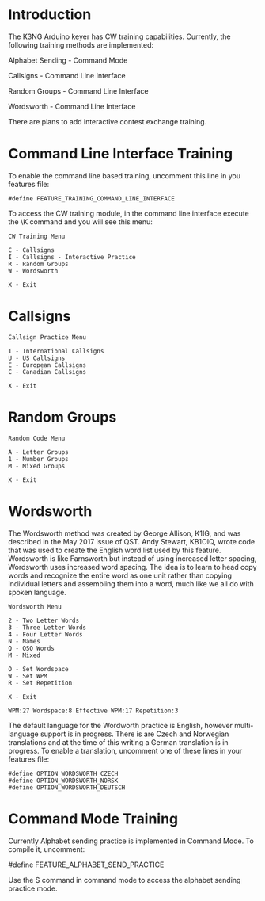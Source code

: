 # Introduction

The K3NG Arduino keyer has CW training capabilities.  Currently, the following training methods are implemented:

Alphabet Sending - Command Mode

Callsigns - Command Line Interface

Random Groups - Command Line Interface
 
Wordsworth - Command Line Interface

There are plans to add interactive contest exchange training. 

# Command Line Interface Training

To enable the command line based training, uncomment this line in you features file:

    #define FEATURE_TRAINING_COMMAND_LINE_INTERFACE

To access the CW training module, in the command line interface execute the \K command and you will see this menu:

    CW Training Menu

    C - Callsigns
    I - Callsigns - Interactive Practice
    R - Random Groups
    W - Wordsworth

    X - Exit

# Callsigns

    Callsign Practice Menu

    I - International Callsigns
    U - US Callsigns
    E - European Callsigns
    C - Canadian Callsigns

    X - Exit

# Random Groups

    Random Code Menu

    A - Letter Groups
    1 - Number Groups
    M - Mixed Groups

    X - Exit

# Wordsworth

The Wordsworth method was created by George Allison, K1IG, and was described in the May 2017 issue of QST.  Andy Stewart, KB1OIQ, wrote code that was used to create the English word list used by this feature.  Wordsworth is like Farnsworth but instead of using increased letter spacing, Wordsworth uses increased word spacing.  The idea is to learn to head copy words and recognize the entire word as one unit rather than copying individual letters and assembling them into a word, much like we all do with spoken language.

    Wordsworth Menu

    2 - Two Letter Words
    3 - Three Letter Words
    4 - Four Letter Words
    N - Names
    Q - QSO Words
    M - Mixed

    O - Set Wordspace
    W - Set WPM
    R - Set Repetition

    X - Exit

    WPM:27 Wordspace:8 Effective WPM:17 Repetition:3


The default language for the Wordworth practice is English, however multi-language support is in progress.  There is are Czech and Norwegian translations and at the time of this writing a German translation is in progress.  To enable a translation, uncomment one of these lines in your features file:

    #define OPTION_WORDSWORTH_CZECH
    #define OPTION_WORDSWORTH_NORSK
    #define OPTION_WORDSWORTH_DEUTSCH

# Command Mode Training

Currently Alphabet sending practice is implemented in Command Mode.  To compile it, uncomment:

#define FEATURE_ALPHABET_SEND_PRACTICE

Use the S command in command mode to access the alphabet sending practice mode.